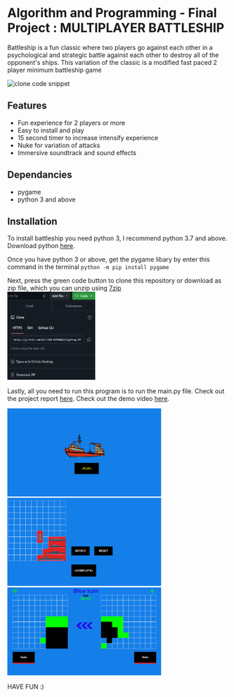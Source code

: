 # Algorithm and Programming - Final Project : MULTIPLAYER BATTLESHIP
Battleship is a fun classic where two players go against each other in a psychological and strategic battle against each other to destroy all of the opponent's ships. This variation of the classic is a modified fast paced 2 player minimum battleship game

<img src="battleshipPoster.png" alt="clone code snippet" width="297" height="420">

## Features
* Fun experience for 2 players or more
* Easy to install and play
* 15 second timer to increase intensify experience
* Nuke for variation of attacks
* Immersive soundtrack and sound effects


## Dependancies
- pygame
- python 3 and above


## Installation
To install battleship you need python 3, I recommend python 3.7 and above. Download python [here](https://www.python.org/downloads/).

Once you have python 3 or above, get the pygame libary by enter this command in the terminal
`python -m pip install pygame`

Next, press the green code button to clone this repository or download as zip file, which you can unzip using [7zip](https://www.7-zip.org/)
<br>
<img src="/assets/img/clonesnip.png" alt="clone code snippet" width="200" height="200">

Lastly, all you need to run this program is to run the main.py file.
Check out the project report [here](BattleshipProjectReport.pdf).
Check out the demo video [here](https://drive.google.com/drive/folders/1VFd7J15M8giqvAj_bfxTlPWpE18KIafz).

<img src="/assets/img/d1.png" alt="clone code snippet" width="350" height="200">
<img src="/assets/img/d2.png" alt="clone code snippet" width="350" height="200"
><img src="/assets/img/d3.png" alt="clone code snippet" width="350" height="200">


HAVE FUN :)

